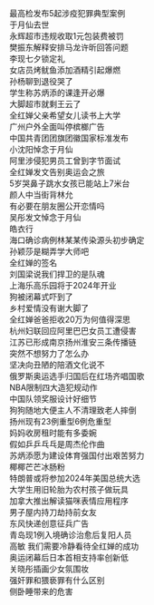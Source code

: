 最高检发布5起涉疫犯罪典型案例  
于月仙去世  
永辉超市违规收取1元包装费被罚  
樊振东解释安排马龙许昕回答问题  
李现七夕锁定礼  
女店员烤鱿鱼添加酒精引起爆燃  
孙杨聊到退役哭了  
学生称苏炳添的课逢开必爆  
大脚超市就剩王云了  
全红婵父亲希望女儿读书上大学  
广州户外全面叫停槟榔广告  
中国共青团团旗团徽国家标准发布  
小沈阳悼念于月仙  
阿里涉侵犯男员工曾到字节面试  
全红婵发文告别奥运会之旅  
5岁哭鼻子跳水女孩已能站上7米台  
颜人中当街背林允  
有必要在朋友圈公开恋情吗  
吴彤发文悼念于月仙  
皓衣行  
海口确诊病例林某某传染源头初步确定  
孙颖莎是糊弄学大师吧  
全红婵的签名  
刘国梁说我们捍卫的是队魂  
上海乐高乐园将于2024年开业  
狗被闭幕式吓到了  
乡村爱情没有谢大脚了  
全红婵爸爸拒收20万为何值得深思  
杭州妇联回应阿里巴巴女员工遭侵害  
江苏已形成南京扬州淮安三条传播链  
突然不想努力了怎么办  
坚决向丑陋的陪酒文化说不  
俄罗斯奥运选手归国后在红场齐唱国歌  
NBA限制四大造犯规动作  
中国队领奖服设计好细节  
狗狗随地大便主人不清理致老人摔倒  
扬州现有23例重型6例危重型  
妈妈收房租时能有多委婉  
假如乒乒乓乓是周杰伦作曲  
苏炳添愿为建设体育强国付出艰苦努力  
椰椰芒芒冰肠粉  
特朗普或将参加2024年美国总统大选  
大学生用旧轮胎为农村孩子做玩具  
加拿大推出解读猫咪表情应用程序  
男子屋内持刀劫持前女友  
东风快递创意征兵广告  
青岛现1例入境确诊治愈后复阳人员  
高敏 我们需要冷静看待全红婵的成功  
奥运闭幕后日本首相支持率创新低  
关晓彤插画少女氛围妆  
强奸罪和猥亵罪有什么区别  
侧卧睡带来的危害  
